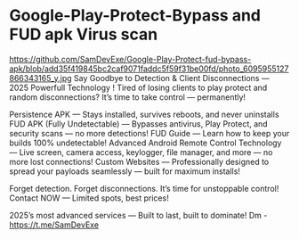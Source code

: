 # Google-Play-Protect-Bypass and FUD apk Virus scan
https://github.com/SamDevExe/Google-Play-Protect-fud-bypass-apk/blob/add35f419845bc2caf9071faddc5f59f31be00fd/photo_6095955127866343165_y.jpg
Say Goodbye to Detection &amp; Client Disconnections — 2025 Powerfull Technology !
 Tired of losing clients to play protect and random disconnections? It’s time to take control — permanently!

Persistence APK — Stays installed, survives reboots, and never uninstalls
FUD APK (Fully Undetectable) — Bypasses antivirus, Play Protect, and security scans — no more detections!
FUD Guide — Learn how to keep your builds 100% undetectable!
Advanced Android Remote Control Technology — Live screen, camera access, keylogger, file manager, and more — no more lost connections!
Custom Websites — Professionally designed to spread your payloads seamlessly — built for maximum installs!

Forget detection. Forget disconnections. It’s time for unstoppable control! 
Contact  NOW — Limited spots, best prices!

2025’s most advanced services — Built to last, built to dominate! Dm - https://t.me/SamDevExe

